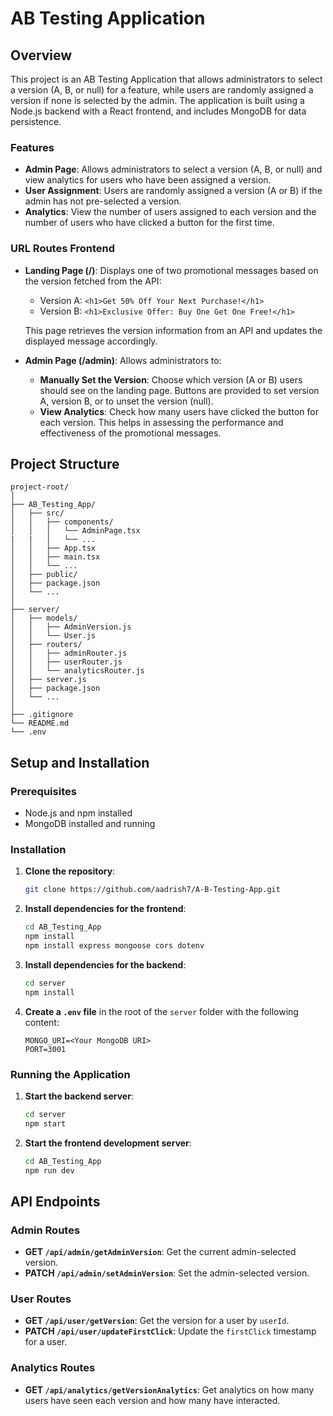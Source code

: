 # AB Testing Application

## Overview

This project is an AB Testing Application that allows administrators to select a version (A, B, or null) for a feature, while users are randomly assigned a version if none is selected by the admin. The application is built using a Node.js backend with a React frontend, and includes MongoDB for data persistence.

### Features

- **Admin Page**: Allows administrators to select a version (A, B, or null) and view analytics for users who have been assigned a version.
- **User Assignment**: Users are randomly assigned a version (A or B) if the admin has not pre-selected a version.
- **Analytics**: View the number of users assigned to each version and the number of users who have clicked a button for the first time.

### URL Routes Frontend

- **Landing Page (/)**: Displays one of two promotional messages based on the version fetched from the API:
  - Version A: `<h1>Get 50% Off Your Next Purchase!</h1>`
  - Version B: `<h1>Exclusive Offer: Buy One Get One Free!</h1>`
  
  This page retrieves the version information from an API and updates the displayed message accordingly.

- **Admin Page (/admin)**: Allows administrators to:
  - **Manually Set the Version**: Choose which version (A or B) users should see on the landing page. Buttons are provided to set version A, version B, or to unset the version (null).
  - **View Analytics**: Check how many users have clicked the button for each version. This helps in assessing the performance and effectiveness of the promotional messages.

## Project Structure

```plaintext
project-root/
│
├── AB_Testing_App/
│   ├── src/
│   │   ├── components/
│   │   │   └── AdminPage.tsx
|   |   │   └── ...
│   │   ├── App.tsx
│   │   ├── main.tsx
│   │   └── ...
│   ├── public/
│   ├── package.json
│   └── ...
│
├── server/
│   ├── models/
│   │   ├── AdminVersion.js
│   │   └── User.js
│   ├── routers/
│   │   ├── adminRouter.js
│   │   ├── userRouter.js
│   │   └── analyticsRouter.js
│   ├── server.js
│   ├── package.json
│   └── ...
│
├── .gitignore
└── README.md
└── .env
```
## Setup and Installation

### Prerequisites

- Node.js and npm installed
- MongoDB installed and running

### Installation

1. **Clone the repository**:
    ```sh
    git clone https://github.com/aadrish7/A-B-Testing-App.git
    ```

2. **Install dependencies for the frontend**:
    ```sh
    cd AB_Testing_App
    npm install
    npm install express mongoose cors dotenv
    ```

3. **Install dependencies for the backend**:
    ```sh
    cd server
    npm install
    ```

4. **Create a `.env` file** in the root of the `server` folder with the following content:
    ```
    MONGO_URI=<Your MongoDB URI>
    PORT=3001
    ```

### Running the Application

1. **Start the backend server**:
    ```sh
    cd server
    npm start
    ```

2. **Start the frontend development server**:
    ```sh
    cd AB_Testing_App
    npm run dev
    ```

## API Endpoints

### Admin Routes

- **GET `/api/admin/getAdminVersion`**: Get the current admin-selected version.
- **PATCH `/api/admin/setAdminVersion`**: Set the admin-selected version.

### User Routes

- **GET `/api/user/getVersion`**: Get the version for a user by `userId`.
- **PATCH `/api/user/updateFirstClick`**: Update the `firstClick` timestamp for a user.

### Analytics Routes

- **GET `/api/analytics/getVersionAnalytics`**: Get analytics on how many users have seen each version and how many have interacted.

